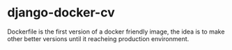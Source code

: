 # django-docker-cv


Dockerfile is the first version of a docker friendly image, the idea is to make other better versions until it reacheing production environment.